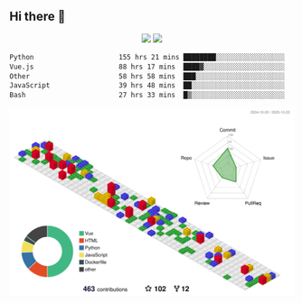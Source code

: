 ## Hi there 👋
<div align="center">
<span>  </span>
<img height="170px" src="https://github-readme-stats.vercel.app/api?username=bigQY&show_icons=true&count_private==true&v=3" /><span>        </span><img height="170px" src="https://github-readme-stats.vercel.app/api/top-langs/?username=bigQY&layout=compact&langs_count=8&hide=html&v=3" />
<span>  </span>
</div>
<div align="center">

<!--START_SECTION:waka-->

```txt
Python                     155 hrs 21 mins ████████░░░░░░░░░░░░░░░░░   32.38 %
Vue.js                     88 hrs 17 mins  ████▓░░░░░░░░░░░░░░░░░░░░   18.40 %
Other                      58 hrs 58 mins  ███░░░░░░░░░░░░░░░░░░░░░░   12.29 %
JavaScript                 39 hrs 48 mins  ██░░░░░░░░░░░░░░░░░░░░░░░   08.30 %
Bash                       27 hrs 33 mins  █▒░░░░░░░░░░░░░░░░░░░░░░░   05.74 %
```

<!--END_SECTION:waka-->
</div>

![](./profile-3d-contrib/profile-gitblock.svg)
